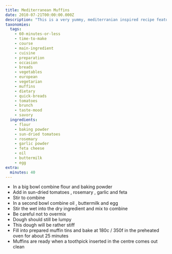 ```yaml
---
title: Mediterranean Muffins
date: 2010-07-21T00:00:00.000Z
description: "This is a very yummy, mediterranian inspired recipe featuring sun-dried tomatoes, rosemary and feta cheese.\r\ni hope youll enjoy it as much as we do! :)"
taxonomies:
  tags:
    - 60-minutes-or-less
    - time-to-make
    - course
    - main-ingredient
    - cuisine
    - preparation
    - occasion
    - breads
    - vegetables
    - european
    - vegetarian
    - muffins
    - dietary
    - quick-breads
    - tomatoes
    - brunch
    - taste-mood
    - savory
  ingredients:
    - flour
    - baking powder
    - sun-dried tomatoes
    - rosemary
    - garlic powder
    - feta cheese
    - oil
    - buttermilk
    - egg
extra:
  minutes: 40
---
```

 - In a big bowl combine flour and baking powder
 - Add in sun-dried tomatoes , rosemary , garlic and feta
 - Stir to combine
 - In a second bowl combine oil , buttermilk and egg
 - Stir the wet into the dry ingredient and mix to combine
 - Be careful not to overmix
 - Dough should still be lumpy
 - This dough will be rather stiff
 - Fill into prepared muffin tins and bake at 180c / 350f in the preheated oven for about 25 minutes
 - Muffins are ready when a toothpick inserted in the centre comes out clean
